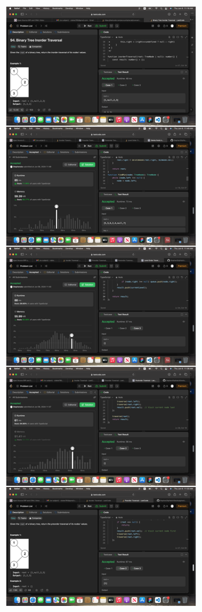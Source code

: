 ![alt text](<Screen Shot 2024-06-06 at 11.16.26 AM.png>) ![alt text](<Screen Shot 2024-06-06 at 11.49.31 AM.png>) ![alt text](<Screen Shot 2024-06-06 at 11.44.07 AM.png>) ![alt text](<Screen Shot 2024-06-06 at 11.38.02 AM.png>) ![alt text](<Screen Shot 2024-06-06 at 11.33.39 AM.png>)